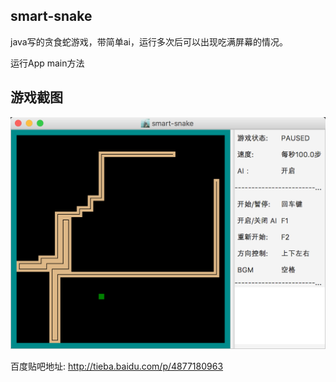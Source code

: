 ## smart-snake

java写的贪食蛇游戏，带简单ai，运行多次后可以出现吃满屏幕的情况。

运行App main方法


## 游戏截图
![游戏图片](snake.png)


百度贴吧地址: http://tieba.baidu.com/p/4877180963